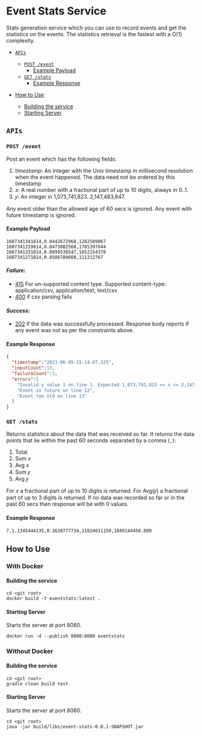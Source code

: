 # Event Stats Service

Stats generation service which you can use to record events and get the statistics on the events. 
The statistics retrieval is the fastest with a O(1) complexity.

* [`APIs`](#apis)
    * [`POST /event`](#post-event)
      * [Example Payload](#example-payload)
    * [`GET /stats`](#get-stats)
      * [Example Response](#example-response)
    
* [How to Use](#how-to-use)
    * [Building the service](#building-the-service)
    * [Starting Server](#starting-server)

## `APIs`

### `POST /event`

Post an event which has the following fields:
1. _timestamp_: An integer with the Unix timestamp in millisecond resolution when the
   event happened. The data need not be ordered by this timestamp
1. 𝑥: A real number with a fractional part of up to 10 digits, always in 0..1.
1. 𝑦: An integer in 1,073,741,823..2,147,483,647.

Any event older than the allowed age of 60 secs is ignored. 
Any event with future timestamp is ignored.
#### Example Payload

```csv
1607341341814,0.0442672968,1282509067
1607341339814,0.0473002568,1785397644
1607341331814,0.0899538547,1852154378
1607341271814,0.0586780608,111212767
```

#### _Failure_:
* [415](https://httpstatuses.com/415) For un-supported content type. 
  Supported content-type: application/csv, application/text, text/csv
* [400](https://httpstatuses.com/415) if csv parsing fails

#### _Success_:
* [202](https://httpstatuses.com/202) if the data was successfully processed.
Response body reports if any event was not as per the constraints above.
#### Example Response
```json
{
  "timestamp":"2021-06-05-15:14.07.325",
  "inputCount":13,
  "failureCount":3,
  "errors":[
    "Invalid y value 1 on line 1. Expected 1,073,741,823 <= x <= 2,147,483,647",
    "Event in future on line 12",
    "Event too old on line 13"
  ]
}
```

### `GET /stats`

Returns statistics about the data that was received so far. It returns
the data points that lie within the past 60 seconds separated by a comma (`,`):

1. Total
1. Sum 𝑥
1. Avg 𝑥
1. Sum 𝑦
1. Avg 𝑦

For 𝑥 a fractional part of up to 10 digits is returned. 
For Avg(𝑦) a fractional part of up to 3 digits is returned. 
If no data was recorded so far or in the past 60 secs then 
response will be with 0 values.

#### Example Response

```csv
7,1.1345444135,0.1620777734,11824011150,1689144450.000
```
## How to Use
### With Docker
#### Building the service
```
cd <git root>
docker build -t eventstats:latest . 
```
#### Starting Server
Starts the server at port 8080.
```
docker run -d --publish 8080:8080 eventstats
```
### Without Docker
#### Building the service
```
cd <git root>
gradle clean build test 
```
#### Starting Server
Starts the server at port 8080.
```
cd <git root>
java -jar build/libs/event-stats-0.0.1-SNAPSHOT.jar
```
